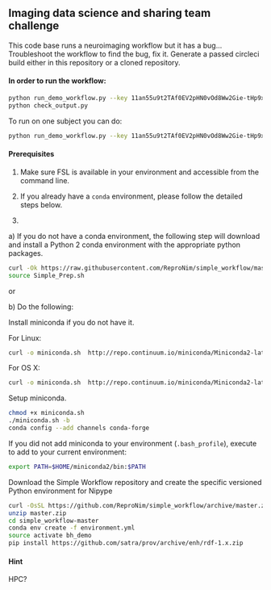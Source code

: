 ## Imaging data science and sharing team challenge

This code base runs a neuroimaging workflow but it has a bug... Troubleshoot the workflow to find the bug, fix it. Generate a passed circleci build either in this repository or a cloned repository.





#### In order to run the workflow:

```bash
python run_demo_workflow.py --key 11an55u9t2TAf0EV2pHN0vOd8Ww2Gie-tHp9xGULh_dA
python check_output.py
```

To run on one subject you can do:
```bash
python run_demo_workflow.py --key 11an55u9t2TAf0EV2pHN0vOd8Ww2Gie-tHp9xGULh_dA -n 1
```

#### Prerequisites
1. Make sure FSL is available in your environment and accessible from the command line.

2. If you already have a `conda` environment, please follow the detailed steps below. 

3. 
    
a) If you do not have a conda environment, the following step will download and install a Python 2 conda environment with the appropriate python packages. 

```bash
curl -Ok https://raw.githubusercontent.com/ReproNim/simple_workflow/master/Simple_Prep.sh
source Simple_Prep.sh
```

or

b) Do the following:


Install miniconda if you do not have it.

For Linux:

```bash
curl -o miniconda.sh  http://repo.continuum.io/miniconda/Miniconda2-latest-Linux-x86_64.sh
```

For OS X:

```bash
curl -o miniconda.sh  http://repo.continuum.io/miniconda/Miniconda2-latest-MacOSX-x86_64.sh
```

Setup miniconda.

```bash
chmod +x miniconda.sh
./miniconda.sh -b
conda config --add channels conda-forge
```

If you did not add miniconda to your environment (`.bash_profile`), execute to add to your current environment:

```bash
export PATH=$HOME/miniconda2/bin:$PATH
```

Download the Simple Workflow repository and create the specific versioned Python environment for Nipype

```bash
curl -OsSL https://github.com/ReproNim/simple_workflow/archive/master.zip
unzip master.zip
cd simple_workflow-master
conda env create -f environment.yml
source activate bh_demo
pip install https://github.com/satra/prov/archive/enh/rdf-1.x.zip
```

#### Hint
HPC?
